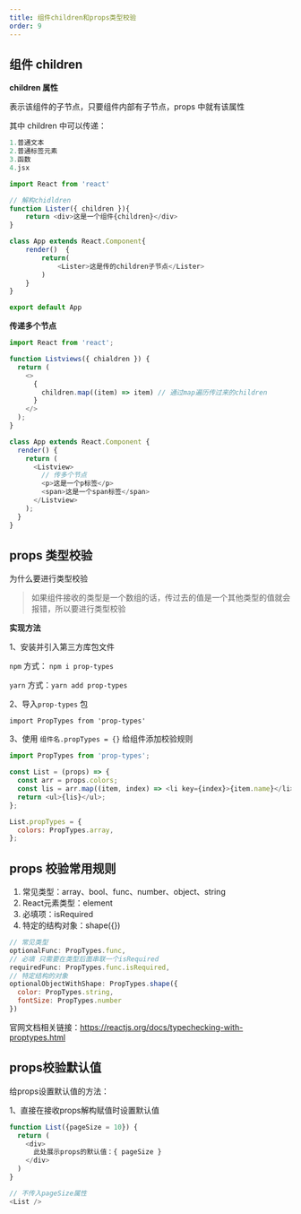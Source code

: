 ```yaml
---
title: 组件children和props类型校验
order: 9
---
```


## 组件 children

**children 属性**

表示该组件的子节点，只要组件内部有子节点，props 中就有该属性

其中 children 中可以传递：

```js
1.普通文本
2.普通标签元素
3.函数
4.jsx

import React from 'react'

// 解构chidldren
function Lister({ children }){
    return <div>这是一个组件{children}</div>
}

class App extends React.Component{
    render()  {
        return(
            <Lister>这是传的children子节点</Lister>
        )
    }
}

export default App
```

**传递多个节点**

```js
import React from 'react';

function Listviews({ chialdren }) {
  return (
    <>
      {
        children.map((item) => item) // 通过map遍历传过来的children
      }
    </>
  );
}

class App extends React.Component {
  render() {
    return (
      <Listview>
        // 传多个节点
        <p>这是一个p标签</p>
        <span>这是一个span标签</span>
      </Listview>
    );
  }
}
```

## props 类型校验

为什么要进行类型校验

> 如果组件接收的类型是一个数组的话，传过去的值是一个其他类型的值就会报错，所以要进行类型校验

**实现方法**

1、安装并引入第三方库包文件

 `npm` 方式： `npm i prop-types`

 `yarn` 方式：`yarn add prop-types`

2、导入`prop-types` 包

 `import PropTypes from 'prop-types'`

3、使用 `组件名.propTypes = {}` 给组件添加校验规则

```js
import PropTypes from 'prop-types';

const List = (props) => {
  const arr = props.colors;
  const lis = arr.map((item, index) => <li key={index}>{item.name}</li>);
  return <ul>{lis}</ul>;
};

List.propTypes = {
  colors: PropTypes.array,
};
```

## props 校验常用规则

  1. 常见类型：array、bool、func、number、object、string
  2. React元素类型：element
  3. 必填项：isRequired
  4. 特定的结构对象：shape({})

```js
// 常见类型
optionalFunc: PropTypes.func,
// 必填 只需要在类型后面串联一个isRequired
requiredFunc: PropTypes.func.isRequired,
// 特定结构的对象
optionalObjectWithShape: PropTypes.shape({
  color: PropTypes.string,
  fontSize: PropTypes.number
})
```

官网文档相关链接：https://reactjs.org/docs/typechecking-with-proptypes.html

## props校验默认值

给props设置默认值的方法：

1、直接在接收props解构赋值时设置默认值

```js
function List({pageSize = 10}) {
  return (
    <div>
      此处展示props的默认值：{ pageSize }
    </div>
  )
}

// 不传入pageSize属性
<List />
```